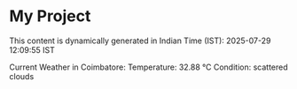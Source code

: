 # My Project

This content is dynamically generated in Indian Time (IST): 2025-07-29 12:09:55 IST


Current Weather in Coimbatore:
Temperature: 32.88 °C
Condition: scattered clouds
